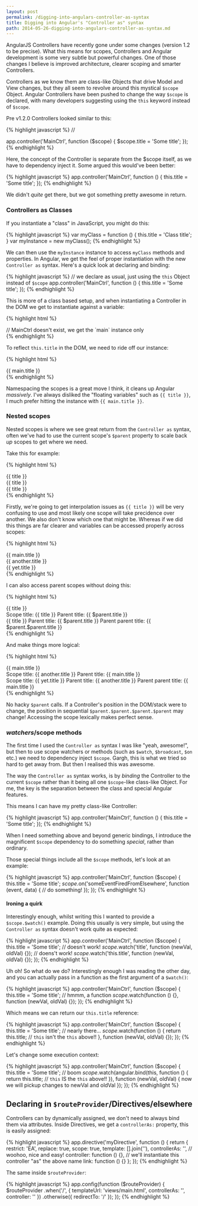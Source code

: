 ```yaml
---
layout: post
permalink: /digging-into-angulars-controller-as-syntax
title: Digging into Angular's "Controller as" syntax
path: 2014-05-26-digging-into-angulars-controller-as-syntax.md
---
```


AngularJS Controllers have recently gone under some changes (version 1.2 to be precise). What this means for scopes, Controllers and Angular development is some very subtle but powerful changes. One of those changes I believe is improved architecture, clearer scoping and smarter Controllers.

Controllers as we know them are class-like Objects that drive Model and View changes, but they all seem to revolve around this mystical `$scope` Object. Angular Controllers have been pushed to change the way `$scope` is declared, with many developers suggesting using the `this` keyword instead of `$scope`.

Pre v1.2.0 Controllers looked similar to this:

{% highlight javascript %}
// <div ng-controller="MainCtrl"></div>
app.controller('MainCtrl', function ($scope) {
  $scope.title = 'Some title';
});
{% endhighlight %}

Here, the concept of the Controller is separate from the $scope itself, as we have to dependency inject it. Some argued this would've been better:

{% highlight javascript %}
app.controller('MainCtrl', function () {
  this.title = 'Some title';
});
{% endhighlight %}

We didn't _quite_ get there, but we got something pretty awesome in return.

### Controllers as Classes

If you instantiate a "class" in JavaScript, you might do this:

{% highlight javascript %}
var myClass = function () {
  this.title = 'Class title';
}
var myInstance = new myClass();
{% endhighlight %}

We can then use the `myInstance` instance to access `myClass` methods and properties. In Angular, we get the feel of proper instantiation with the new `Controller as` syntax. Here's a quick look at declaring and binding:

{% highlight javascript %}
// we declare as usual, just using the `this` Object instead of `$scope`
app.controller('MainCtrl', function () {
  this.title = 'Some title';
});
{% endhighlight %}

This is more of a class based setup, and when instantiating a Controller in the DOM we get to instantiate against a variable:

{% highlight html %}
<div ng-controller="MainCtrl as main">
  // MainCtrl doesn't exist, we get the `main` instance only
</div>
{% endhighlight %}

To reflect `this.title` in the DOM, we need to ride off our instance:

{% highlight html %}
<div ng-controller="MainCtrl as main">
  {{ main.title }}
</div>
{% endhighlight %}

Namespacing the scopes is a great move I think, it cleans up Angular _massively_. I've always disliked the "floating variables" such as `{{ title }}`, I much prefer hitting the instance with `{{ main.title }}`.

### Nested scopes

Nested scopes is where we see great return from the `Controller as` syntax, often we've had to use the current scope's `$parent` property to scale back _up_ scopes to get where we need.

Take this for example:

{% highlight html %}
<div ng-controller="MainCtrl">
  {{ title }}
  <div class="AnotherCtrl">
    {{ title }}
    <div class="YetAnotherCtrl">
      {{ title }}
    </div>
  </div>
</div>
{% endhighlight %}

Firstly, we're going to get interpolation issues as `{{ title }}` will be very confusing to use and most likely one scope will take precidence over another. We also don't know which one that might be. Whereas if we did this things are far clearer and variables can be accessed properly across scopes:

{% highlight html %}
<div ng-controller="MainCtrl as main">
  {{ main.title }}
  <div class="AnotherCtrl as another">
    {{ another.title }}
    <div class="YetAnotherCtrl as yet">
      {{ yet.title }}
    </div>
  </div>
</div>
{% endhighlight %}

I can also access parent scopes without doing this:

{% highlight html %}
<div ng-controller="MainCtrl">
  {{ title }}
  <div class="AnotherCtrl">
    Scope title: {{ title }}
    Parent title: {{ $parent.title }}
    <div class="YetAnotherCtrl">
      {{ title }}
      Parent title: {{ $parent.title }}
      Parent parent title: {{ $parent.$parent.title }}
    </div>
  </div>
</div>
{% endhighlight %}

And make things more logical:

{% highlight html %}
<div ng-controller="MainCtrl as main">
  {{ main.title }}
  <div class="AnotherCtrl as another">
    Scope title: {{ another.title }}
    Parent title: {{ main.title }}
    <div class="YetAnotherCtrl as yet">
      Scope title: {{ yet.title }}
      Parent title: {{ another.title }}
      Parent parent title: {{ main.title }}
    </div>
  </div>
</div>
{% endhighlight %}

No hacky `$parent` calls. If a Controller's position in the DOM/stack were to change, the position in sequential `$parent.$parent.$parent.$parent` may change! Accessing the scope lexically makes perfect sense.

### $watchers/$scope methods
The first time I used the `Controller as` syntax I was like "yeah, awesome!", but then to use scope watchers or methods (such as `$watch`, `$broadcast`, `$on` etc.) we need to dependency inject `$scope`. Gargh, this is what we tried so hard to get away from. But then I realised this was awesome.

The way the `Controller as` syntax works, is by _binding_ the Controller to the current `$scope` rather than it being all one `$scope`-like class-like Object. For me, the key is the separation between the class and special Angular features.

This means I can have my pretty class-like Controller:

{% highlight javascript %}
app.controller('MainCtrl', function () {
  this.title = 'Some title';
});
{% endhighlight %}

When I need something above and beyond generic bindings, I introduce the magnificent `$scope` dependency to do something _special_, rather than ordinary.

Those special things include all the `$scope` methods, let's look at an example:

{% highlight javascript %}
app.controller('MainCtrl', function ($scope) {
  this.title = 'Some title';
  $scope.$on('someEventFiredFromElsewhere', function (event, data) {
    // do something!
  });
});
{% endhighlight %}

#### Ironing a quirk
Interestingly enough, whilst writing this I wanted to provide a `$scope.$watch()` example. Doing this usually is very simple, but using the `Controller as` syntax doesn't work quite as expected:

{% highlight javascript %}
app.controller('MainCtrl', function ($scope) {
  this.title = 'Some title';
  // doesn't work!
  $scope.$watch('title', function (newVal, oldVal) {});
  // doens't work!
  $scope.$watch('this.title', function (newVal, oldVal) {});
});
{% endhighlight %}

Uh oh! So what do we do? Interestingly enough I was reading the other day, and you can actually pass in a function as the first argument of a `$watch()`:

{% highlight javascript %}
app.controller('MainCtrl', function ($scope) {
  this.title = 'Some title';
  // hmmm, a function
  $scope.$watch(function () {}, function (newVal, oldVal) {});
});
{% endhighlight %}

Which means we can return our `this.title` reference:

{% highlight javascript %}
app.controller('MainCtrl', function ($scope) {
  this.title = 'Some title';
  // nearly there...
  $scope.$watch(function () {
    return this.title; // `this` isn't the `this` above!!
  }, function (newVal, oldVal) {});
});
{% endhighlight %}

Let's change some execution context:

{% highlight javascript %}
app.controller('MainCtrl', function ($scope) {
  this.title = 'Some title';
  // boom
  $scope.$watch(angular.bind(this, function () {
    return this.title; // `this` IS the `this` above!!
  }), function (newVal, oldVal) {
    now we will pickup changes to newVal and oldVal
  });
});
{% endhighlight %}

## Declaring in `$routeProvider`/Directives/elsewhere
Controllers can by dynamically assigned, we don't need to always bind them via attributes. Inside Directives, we get a `controllerAs:` property, this is easily assigned:

{% highlight javascript %}
app.directive('myDirective', function () {
  return {
    restrict: 'EA',
    replace: true,
    scope: true,
    template: [].join(''),
    controllerAs: '', // woohoo, nice and easy!
    controller: function () {}, // we'll instantiate this controller "as" the above name
    link: function () {}
  };
});
{% endhighlight %}

The same inside `$routeProvider`:

{% highlight javascript %}
app.config(function ($routeProvider) {
  $routeProvider
  .when('/', {
    templateUrl: 'views/main.html',
    controllerAs: '',
    controller: ''
  })
  .otherwise({
    redirectTo: '/'
  });
});
{% endhighlight %}
